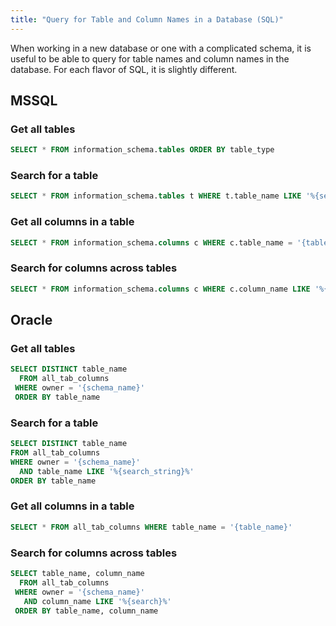 ```yaml
---
title: "Query for Table and Column Names in a Database (SQL)"
---
```

When working in a new database or one with a complicated schema, it is useful to be able to query for table names and column names in the database. For each flavor of SQL, it is slightly different.

## MSSQL

### Get all tables
```SQL
SELECT * FROM information_schema.tables ORDER BY table_type
```

### Search for a table
```SQL
SELECT * FROM information_schema.tables t WHERE t.table_name LIKE '%{search}%' ORDER BY table_type
```

### Get all columns in a table
```SQL
SELECT * FROM information_schema.columns c WHERE c.table_name = '{table_name}'
```

### Search for columns across tables
```SQL
SELECT * FROM information_schema.columns c WHERE c.column_name LIKE '%{search}%'
```

## Oracle
### Get all tables
```SQL
SELECT DISTINCT table_name 
  FROM all_tab_columns 
 WHERE owner = '{schema_name}' 
 ORDER BY table_name
 ```

 
### Search for a table
```SQL
SELECT DISTINCT table_name
FROM all_tab_columns 
WHERE owner = '{schema_name}' 
  AND table_name LIKE '%{search_string}%'
ORDER BY table_name
```

### Get all columns in a table
```SQL
SELECT * FROM all_tab_columns WHERE table_name = '{table_name}'
```

### Search for columns across tables
```SQL
SELECT table_name, column_name
  FROM all_tab_columns 
 WHERE owner = '{schema_name}' 
   AND column_name LIKE '%{search}%'
 ORDER BY table_name, column_name
```